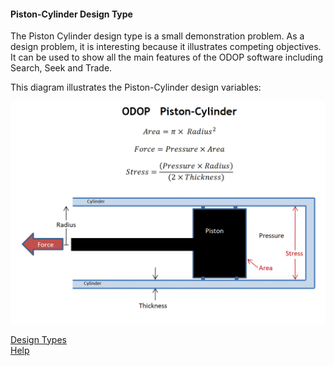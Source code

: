 #### Piston-Cylinder Design Type

The Piston Cylinder design type is a small demonstration problem.
As a design problem, it is interesting because it illustrates competing objectives.
It can be used to show all the main features of the ODOP software including Search, Seek and Trade.  

This diagram illustrates the Piston-Cylinder design variables:

![Piston-Cylinder Design Type](./png/PCylDiagram.png "Piston-Cylinder Design Type")


[Design Types](./)   
[Help](../)   

